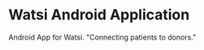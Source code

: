 
Watsi Android Application
===============

Android App for Watsi. "Connecting patients to donors."

